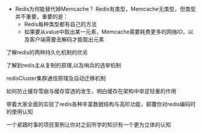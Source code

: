 - Redis为何能替代掉Memcache？
  Redis有类型，Memcache无类型，但类型并不重要，重要的是：
  - Redis每种类型都有自己的方法
  - 如果要从value中取出某一元素，Memcache需要耗费更多的网络IO，以及客户端需要去解码才能取出元素  

了解redis的两种持久化机制的优劣

了解到redis主从复制的原理,以及哨兵的选举机制

redisCluster集群通信原理及自动迁移机制

如何防止缓存雪崩与缓存穿透的发生，明白缓存在架构中举足轻重的作用

带着大家全面的实验了redis各种丰富数据结构与高阶功能，颠覆你对redis编码时的使用认知

一个紧跟时事的项目案例让你对之前所学的知识有一个更为立体的认知